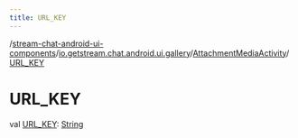 ```yaml
---
title: URL_KEY
---
```

/[stream-chat-android-ui-components](../../index.md)/[io.getstream.chat.android.ui.gallery](../index.md)/[AttachmentMediaActivity](index.md)/[URL_KEY](URL_KEY.md)  
  
  
  
# URL_KEY  
val [URL_KEY](URL_KEY.md): [String](https://developer.android.com/reference/kotlin/java/lang/String.html)
